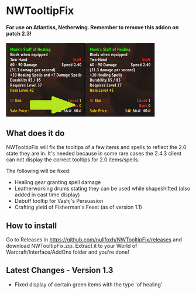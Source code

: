 # NWTooltipFix

#### For use on Atlantiss, Netherwing. Remember to remove this addon on patch 2.3!
![Screenshot](NWTooltipFix.png)

## What does it do

NWTooltipFix will fix the tooltips of a few items and spells to reflect the 2.0 state they are in. It's needed because in some rare cases the 2.4.3 client can not display the correct tooltips for 2.0 items/spells. 

The following will be fixed:

* Healing gear granting spell damage
* Leatherworking drums stating they can be used while shapeshifted (also added in cast time display)
* Debuff tooltip for Vashj's Persuasion
* Crafting yield of Fisherman's Feast (as of version 1.1)


## How to install

Go to Releases in https://github.com/nullfoxh/NWTooltipFix/releases and download NWTooltipFix.zip. Extract it to your World of Warcraft/Interface/AddOns folder and you're done!

## Latest Changes - Version 1.3

* Fixed display of certain green items with the type 'of healing'